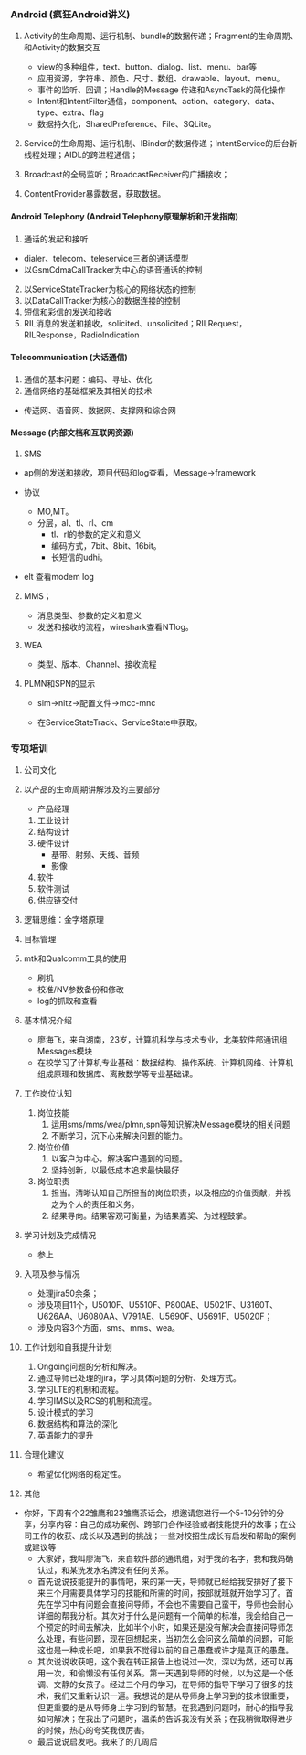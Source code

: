 ### Android (疯狂Android讲义)

1. Activity的生命周期、运行机制、bundle的数据传递；Fragment的生命周期、和Activity的数据交互
   - view的多种组件，text、button、dialog、list、menu、bar等
   - 应用资源，字符串、颜色、尺寸、数组、drawable、layout、menu。
   - 事件的监听、回调；Handle的Message 传递和AsyncTask的简化操作
   - Intent和IntentFilter通信，component、action、category、data、type、extra、flag
   - 数据持久化，SharedPreference、File、SQLite。

2. Service的生命周期、运行机制、IBinder的数据传递；IntentService的后台新线程处理；AIDL的跨进程通信；
3. Broadcast的全局监听；BroadcastReceiver的广播接收；
4. ContentProvider暴露数据，获取数据。

#### Android Telephony (Android Telephony原理解析和开发指南)

1. 通话的发起和接听
  - dialer、telecom、teleservice三者的通话模型
  - 以GsmCdmaCallTracker为中心的语音通话的控制
2. 以ServiceStateTracker为核心的网络状态的控制
3. 以DataCallTracker为核心的数据连接的控制
4. 短信和彩信的发送和接收
5. RIL消息的发送和接收，solicited、unsolicited；RILRequest，RILResponse，RadioIndication

#### Telecommunication (大话通信)

1. 通信的基本问题：编码、寻址、优化
2. 通信网络的基础框架及其相关的技术
  - 传送网、语音网、数据网、支撑网和综合网

#### Message (内部文档和互联网资源)

1. SMS
  - ap侧的发送和接收，项目代码和log查看，Message->framework

  - 协议

    - MO,MT。
    - 分层，al、tl、rl、cm
      - tl、rl的参数的定义和意义
      - 编码方式，7bit、8bit、16bit。
      - 长短信的udhi。

  - elt 查看modem log
2. MMS；
   - 消息类型、参数的定义和意义
   - 发送和接收的流程，wireshark查看NTlog。
3. WEA
   - 类型、版本、Channel、接收流程

4. PLMN和SPN的显示
   - sim->nitz->配置文件->mcc-mnc

   - 在ServiceStateTrack、ServiceState中获取。

### 专项培训

1. 公司文化

2. 以产品的生命周期讲解涉及的主要部分

   - 产品经理

   1. 工业设计
   2. 结构设计
   3. 硬件设计
      - 基带、射频、天线、音频
      - 影像
   4. 软件
   5. 软件测试
   6. 供应链交付

3. 逻辑思维：金字塔原理

4. 目标管理

5. mtk和Qualcomm工具的使用

   - 刷机
   - 校准/NV参数备份和修改
   - log的抓取和查看

1. 基本情况介绍
   - 廖海飞，来自湖南，23岁，计算机科学与技术专业，北美软件部通讯组Messages模块
   - 在校学习了计算机专业基础：数据结构、操作系统、计算机网络、计算机组成原理和数据库、离散数学等专业基础课。

2. 工作岗位认知
   1. 岗位技能
      1. 运用sms/mms/wea/plmn,spn等知识解决Message模块的相关问题
      2. 不断学习，沉下心来解决问题的能力。
   2. 岗位价值
      1. 以客户为中心，解决客户遇到的问题。
      2. 坚持创新，以最低成本追求最快最好
   3. 岗位职责
      1. 担当。清晰认知自己所担当的岗位职责，以及相应的价值贡献，并视之为个人的责任和义务。
      2. 结果导向。结果客观可衡量，为结果嘉奖、为过程鼓掌。
3. 学习计划及完成情况
   - 参上
4. 入项及参与情况
   - 处理jira50余条；
   - 涉及项目11个，U5010F、U5510F、P800AE、U5021F、U3160T、U626AA、U6080AA、V791AE、U5690F、U5691F、U5020F；
   - 涉及内容3个方面，sms、mms、wea。
5. 工作计划和自我提升计划
   1. Ongoing问题的分析和解决。
   2. 通过导师已处理的jira，学习具体问题的分析、处理方式。
   3. 学习LTE的机制和流程。
   4. 学习IMS以及RCS的机制和流程。
   5. 设计模式的学习
   6. 数据结构和算法的深化
   7. 英语能力的提升
6. 合理化建议
   - 希望优化网络的稳定性。

7. 其他

- 你好，下周有个22雏鹰和23雏鹰茶话会，想邀请您进行一个5-10分钟的分享，分享内容：自己的成功案例、跨部门合作经验或者技能提升的故事；在公司工作的收获、成长以及遇到的挑战；一些对校招生成长有启发和帮助的案例或建议等
  - 大家好，我叫廖海飞，来自软件部的通讯组，对于我的名字，我和我妈确认过，和某洗发水名牌没有任何关系。
  - 首先说说技能提升的事情吧，来的第一天，导师就已经给我安排好了接下来三个月需要具体学习的技能和所需的时间，按部就班就开始学习了。首先在学习中有问题会直接问导师，不会也不需要自己蛮干，导师也会耐心详细的帮我分析。其次对于什么是问题有一个简单的标准，我会给自己一个预定的时间去解决，比如半个小时，如果还是没有解决会直接问导师怎么处理，有些问题，现在回想起来，当初怎么会问这么简单的问题，可能这也是一种成长吧，如果我不觉得以前的自己愚蠢或许才是真正的愚蠢。
  - 其次说说收获吧，这个我在转正报告上也说过一次，深以为然，还可以再用一次，和偷懒没有任何关系。第一天遇到导师的时候，以为这是一个低调、文静的女孩子。经过三个月的学习，在导师的指导下学习了很多的技术，我们又重新认识一遍。我想说的是从导师身上学习到的技术很重要，但更重要的是从导师身上学习到的智慧。在我遇到问题时，耐心的指导我如何解决；在我出了问题时，温柔的告诉我没有关系；在我稍微取得进步的时候，热心的夸奖我很厉害。
  - 最后说说启发吧。我来了的几周后
